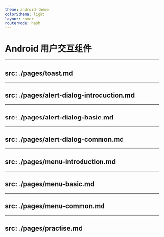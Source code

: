 ```yaml
---
theme: android-theme
colorSchema: light
layout: cover
routerMode: hash
---
```


# Android 用户交互组件

---
src: ./pages/toast.md
---

---
src: ./pages/alert-dialog-introduction.md
---

---
src: ./pages/alert-dialog-basic.md
---

---
src: ./pages/alert-dialog-common.md
---

---
src: ./pages/menu-introduction.md
---

---
src: ./pages/menu-basic.md
---

---
src: ./pages/menu-common.md
---

---
src: ./pages/practise.md
---
